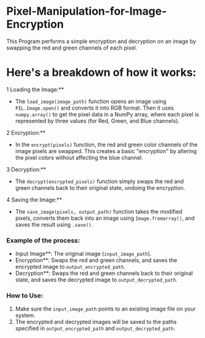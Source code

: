 # Pixel-Manipulation-for-Image-Encryption
This Program performs a simple encryption and decryption on an image by swapping the red and green channels of each pixel.

# Here's a breakdown of how it works:
1 Loading the Image:**
   - The `load_image(image_path)` function opens an image using `PIL.Image.open()` and converts it into RGB format. Then it uses `numpy.array()` to get the pixel data in a NumPy array, where each pixel is represented by three values (for Red, Green, and Blue channels).

2 Encryption:**
   - In the `encrypt(pixels)` function, the red and green color channels of the image pixels are swapped. This creates a basic "encryption" by altering the pixel colors without affecting the blue channel.

3 Decryption:**
   - The `decrypt(encrypted_pixels)` function simply swaps the red and green channels back to their original state, undoing the encryption.

4 Saving the Image:**
   - The `save_image(pixels, output_path)` function takes the modified pixels, converts them back into an image using `Image.fromarray()`, and saves the result using `.save()`.

### Example of the process:
- Input Image**: The original image (`input_image_path`).
- Encryption**: Swaps the red and green channels, and saves the encrypted image to `output_encrypted_path`.
- Decryption**: Swaps the red and green channels back to their original state, and saves the decrypted image to `output_decrypted_path`.

### How to Use:
1. Make sure the `input_image_path` points to an existing image file on your system.
2. The encrypted and decrypted images will be saved to the paths specified in `output_encrypted_path` and `output_decrypted_path`.
